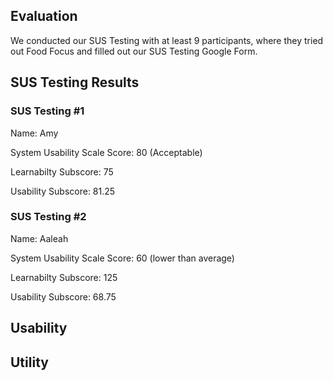 ## Evaluation
We conducted our SUS Testing with at least 9 participants, where they tried out Food Focus and filled out our SUS Testing Google Form.

## SUS Testing Results

### SUS Testing #1

Name: Amy

System Usability Scale Score: 80 (Acceptable)

Learnabilty Subscore: 75

Usability Subscore: 81.25

### SUS Testing #2

Name: Aaleah

System Usability Scale Score: 60 (lower than average)

Learnabilty Subscore: 125

Usability Subscore: 68.75


## Usability 

## Utility
